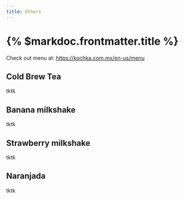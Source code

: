```yaml
---
title: Others
---
```


# {% $markdoc.frontmatter.title %}

Check out menu at: https://kochka.com.mx/en-us/menu

## Cold Brew Tea

tktk

## Banana milkshake

tktk

## Strawberry milkshake

tktk

## Naranjada

tktk
